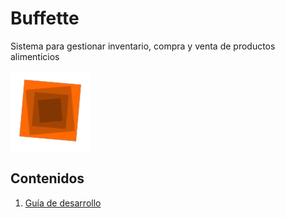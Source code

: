 # Buffette

Sistema para gestionar inventario, compra y venta de productos alimenticios

![Logo](./src/assets/logo/logo-128x128.png)

## Contenidos

1. [Guía de desarrollo](./docs/desarrollo.md)
